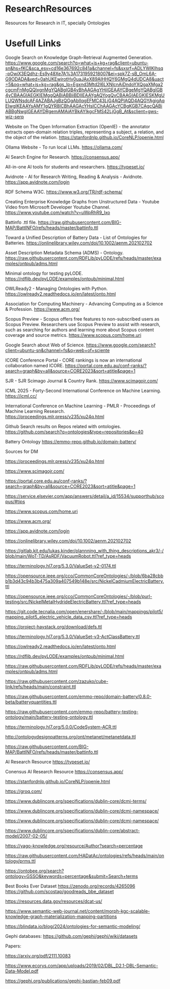 # ResearchResources
Resources for Research in IT, specially Ontologies

# Usefull Links
Google Search on Knowledge Graph-Retrieval Augmented Generation.
https://www.google.com/search?q=what+is+kg+rag&client=ubuntu-sn&hs=fKC&sca_esv=cd16e367692c841a&channel=fs&sxsrf=ADLYWIKIhsq-pOwiX3EQdhz-Es9y48Xe7A%3A1731959218007&ei=spk7Z-sB_OmL6A-G9ODADA&ved=0ahUKEwjrotHv0uaJAxX89AIHHQY6GMgQ4dUDCA8&uact=5&oq=what+is+kg+rag&gs_lp=Egxnd3Mtd2l6LXNlcnAiDndoYXQgaXMga2cgcmFnMgQQIxgnMgYQABgIGB4yBhAAGAgYHjIGEAAYCBgeMgYQABgIGB4yCBAAGIAEGKIEMggQABiABBiiBDIIEAAYgAQYogQyCBAAGIAEGKIESKMgULUQWNsdcAF4AZABAJgBzQGgAbIIqgEFMC43LjG4AQPIAQD4AQGYAgigAqEIwgIKEAAYsAMY1gQYR8ICBhAAGAcYHsICChAAGAcYCBgKGB7CAgcQABiABBgNwgIGEAAYDRgemAMAiAYBkAYIkgcFMS42LjGgB_At&sclient=gws-wiz-serp

Website on The Open Information Extraction (OpenIE) - the annotator extracts open-domain relation triples, representing a subject, a relation, and the object of the relation.
https://stanfordnlp.github.io/CoreNLP/openie.html

Ollama Website - To run local LLMs.
https://ollama.com/

AI Search Engine for Research.
https://consensus.app/

All-in-one AI tools for students and researchers.
https://typeset.io/

Avidnote - AI for Research Writing, Reading & Analysis - Avidnote.
https://app.avidnote.com/login

RDF Schema W3C.
https://www.w3.org/TR/rdf-schema/

Creating Enterprise Knowledge Graphs from Unstructured Data - Youtube Video from Microsoft Developer Youtube Channel.
https://www.youtube.com/watch?v=uWpRhR9_Ixo

Battinfo .ttl file.
https://raw.githubusercontent.com/BIG-MAP/BattINFO/refs/heads/master/battinfo.ttl

Toward a Unified Description of Battery Data - List of Ontologies for Batteries.
https://onlinelibrary.wiley.com/doi/10.1002/aenm.202102702

Asset Description Metadata Schema (ADMS) - Ontology.
https://raw.githubusercontent.com/RDFLib/pyLODE/refs/heads/master/examples/ontpub/adms.html

Minimal ontology for testing pyLODE.
https://rdflib.dev/pyLODE/examples/ontpub/minimal.html

OWLReady2 - Managing Ontologies with Python.
https://owlready2.readthedocs.io/en/latest/onto.html

Association for Computing Machinery - Advancing Computing as a Science & Profession.
https://www.acm.org/

Scopus Preview - Scopus offers free features to non-subscribed users as Scopus Preview. Researchers use Scopus Preview to assist with research, such as searching for authors and learning more about Scopus content coverage and source metrics.
https://www.scopus.com/home.uri

Google Search about Web of Science.
https://www.google.com/search?client=ubuntu-sn&channel=fs&q=web+of+sciente

ICORE Conference Portal - CORE rankings is now an international collaboration named ICORE.
https://portal.core.edu.au/conf-ranks/?search=graph&by=all&source=CORE2023&sort=atitle&page=1

SJR - SJR Scimago Journal & Country Rank.
https://www.scimagojr.com/

ICML 2025 - Forty-Second International Conference on Machine Learning.
https://icml.cc/

International Conference on Machine Learning - PMLR - Proceedings of Machine Learning Research.
https://proceedings.mlr.press/v235/xu24q.html

Github Search results on Repos related with ontologies.
https://github.com/search?q=ontologies&type=repositories&p=40

Battery Ontology
https://emmo-repo.github.io/domain-battery/

Sources for DM

https://proceedings.mlr.press/v235/xu24q.html

https://www.scimagojr.com/

https://portal.core.edu.au/conf-ranks/?search=graph&by=all&source=CORE2023&sort=atitle&page=1

https://service.elsevier.com/app/answers/detail/a_id/15534/supporthub/scopus/#tips

https://www.scopus.com/home.uri

https://www.acm.org/

https://app.avidnote.com/login

https://onlinelibrary.wiley.com/doi/10.1002/aenm.202102702

https://gitlab.kit.edu/lukas.kinder/plannning_with_thing_descriptions_akr3/-/blob/main/WoT-TD/AsRDF/VacuumRobot.ttl?ref_type=heads

https://terminology.hl7.org/5.3.0/ValueSet-v2-0174.ttl

https://opensource.ieee.org/cco/CommonCoreOntologies/-/blob/6ba28cbbb1b3d43c94b3b475a309a407549b148e/src/NickelCadmiumElectricBattery.ttl

https://opensource.ieee.org/cco/CommonCoreOntologies/-/blob/purl-testing/src/NickelMetalHydrideElectricBattery.ttl?ref_type=heads

https://git.code.tecnalia.com/open/enershare/-/blob/main/mappings/pilot5/mapping_pilot5_electric_vehicle_data_csv.ttl?ref_type=heads

https://project-haystack.org/download/defs.ttl

https://terminology.hl7.org/5.3.0/ValueSet-v3-ActClassBattery.ttl

https://owlready2.readthedocs.io/en/latest/onto.html

https://rdflib.dev/pyLODE/examples/ontpub/minimal.html

https://raw.githubusercontent.com/RDFLib/pyLODE/refs/heads/master/examples/ontpub/adms.html

https://raw.githubusercontent.com/zazuko/cube-link/refs/heads/main/constraint.ttl

https://raw.githubusercontent.com/emmo-repo/domain-battery/0.8.0-beta/batteryquantities.ttl

https://raw.githubusercontent.com/emmo-repo/battery-testing-ontology/main/battery-testing-ontology.ttl

https://terminology.hl7.org/5.0.0/CodeSystem-ACR.ttl

http://ontologydesignpatterns.org/ont/metanet/metanetdata.ttl

https://raw.githubusercontent.com/BIG-MAP/BattINFO/refs/heads/master/battinfo.ttl

AI Research Resource
https://typeset.io/

Conensus AI Research Resource
https://consensus.app/

https://stanfordnlp.github.io/CoreNLP/openie.html

https://groq.com/

https://www.dublincore.org/specifications/dublin-core/dcmi-terms/

https://www.dublincore.org/specifications/dublin-core/dcmi-namespace/

https://www.dublincore.org/specifications/dublin-core/dcmi-namespace/

https://www.dublincore.org/specifications/dublin-core/abstract-model/2007-02-05/

https://yago-knowledge.org/resource/Author?search=percentage

https://raw.githubusercontent.com/HADatAc/ontologies/refs/heads/main/ontology/prms.ttl

https://ontobee.org/search?ontology=GSSO&keywords=percentage&submit=Search+terms

Best Books Ever Dataset
https://zenodo.org/records/4265096
https://github.com/scostap/goodreads_bbe_dataset

https://resources.data.gov/resources/dcat-us/

https://www.semantic-web-journal.net/content/morph-kgc-scalable-knowledge-graph-materialization-mapping-partitions

https://blindata.io/blog/2024/ontologies-for-semantic-modeling/

Gephi databases:
https://github.com/gephi/gephi/wiki/datasets

Papers:

https://arxiv.org/pdf/2111.10083

https://www.ecorys.com/app/uploads/2019/02/DBL_D2.1-DBL-Semantic-Data-Model.pdf

https://gephi.org/publications/gephi-bastian-feb09.pdf

